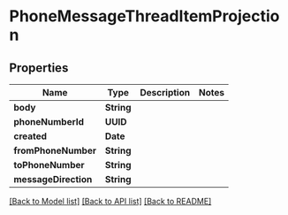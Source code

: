 # PhoneMessageThreadItemProjection

## Properties
Name | Type | Description | Notes
------------ | ------------- | ------------- | -------------
**body** | **String** |  | 
**phoneNumberId** | **UUID** |  | 
**created** | **Date** |  | 
**fromPhoneNumber** | **String** |  | 
**toPhoneNumber** | **String** |  | 
**messageDirection** | **String** |  | 

[[Back to Model list]](../README#documentation-for-models) [[Back to API list]](../README#documentation-for-api-endpoints) [[Back to README]](../README)


